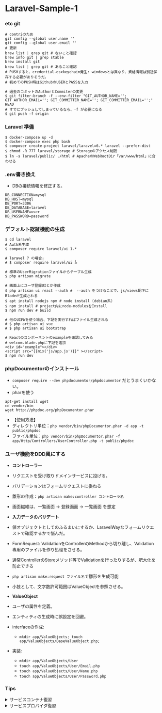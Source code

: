 # Laravel-Sample-1

### etc git
```sh:
# contriのため
git config --global user.name ''
git config --global user.email ''
# 更新
brew list | grep git # ないこと確認
brew info git | grep stable
brew install git
brew list | grep git # あること確認
# PUSHすると、credential-osxkeychain発生: windowsとは異なり、資格情報は別途保存する必要がありそうだ。
# 初めてのPUSH時はGithubのUSERとPASSを入力

# 過去のコミットのAuthorとCommiterの変更
$ git filter-branch -f --env-filter "GIT_AUTHOR_NAME=''; GIT_AUTHOR_EMAIL=''; GIT_COMMITTER_NAME=''; GIT_COMMITTER_EMAIL='';" HEAD 
# すでにプッシュしてしまっているなら、-f が必要になる
$ git push -f origin
```

### Laravel 準備

```sh:
$ docker-compose up -d
$ docker-compose exec php bash
$ composer create-project laravel/laravel=6.* laravel --prefer-dist
$ chmod -R 777 laravel/storage # Storageのアクセス制限
$ ln -s laravel/public/ ./html # ApacheのWebRootDir「var/www/html」に合わせる 
```

### .env書き換え
- DBの接続情報を修正する。

```.env
DB_CONNECTION=mysql
DB_HOST=mysql
DB_PORT=3306
DB_DATABASE=laravel
DB_USERNAME=user
DB_PASSWORD=password
```

### デフォルト認証機能の生成

```sh:
$ cd laravel
# Auth系生成
$ composer require laravel/ui 1.* 

# laravel 7 の場合↓
# $ composer require laravel/ui å

# 標準のUserMigrationファイルからテーブル生成
$ php artisan migrate

# 画面上にユーザ登録UIとか作成
$ php artisan ui react --auth #  --auth をつけることで、js/views配下にBladeが生成される
$ apt install nodejs npm # node install (debian系)
$ npm install # project内にnode-modulesをInstall
$ npm run dev # build

# 他のUIFWを使う場合、下記を実行すればファイル生成される
# $ php artisan ui vue
# $ php artisan ui bootstrap

# Reactのコンポーネントのexampleを確認してみる
# welcom.blade.phpに下記を追加
<div id="example"></div>
<script src="{{mix('js/app.js')}}" ></script>
$ npm run dev
```

### phpDocumentorのインストール
- `composer require --dev phpdocumentor/phpdocumentor` だとうまくいかない。
- pharを使う
```sh:
apt-get install wget
cd vendor/bin
wget http://phpdoc.org/phpDocumentor.phar
```
- 【使用方法】
- ディレクトリ単位：`php vendor/bin/phpDocumentor.phar -d app -t public/phpdoc`
- ファイル単位：`php vendor/bin/phpDocumentor.phar -f app/Http/Controllers/UserController.php -t public/phpdoc`

### ユーザ機能をDDD風にする

- **コントローラー**
- リクエストを受け取りドメインサービスに投げる。
- バリデーションはフォームリクエストに委ねる
- 雛形の作成：`php artisan make:controller コントローラ名`
- 画面繊維は、一覧画面 → 登録画面 → 一覧画面 を想定

- **入力データのバリデート**
- 値オブジェクトとしてのふるまいにするか、LaravelWayなフォームリクエストで確認するかで悩んだ。
- FormRequest: ValidationをControllerのMethodから切り離し、Validation専用のファイルを作り処理をさせる。
- 通常ControllerのStoreメソッド等でValidationを行ったりするが、肥大化を防止できる
- `php artisan make:request ファイル名`で雛形を生成可能
- 小技として、文字数許可範囲はValueObjectを参照させる。

- **ValueObject**
- ユーザの属性を定義。
- エンティティの生成時に誤設定を回避。
- interfaceの作成: 
  - `mkdir app/ValueObjects; touch app/ValueObjects/BaseValueObject.php;`
- 実装:
  - `mkdir app/ValueObjects/User`
  - `touch app/ValueObjects/User/Email.php`
  - `touch app/ValueObjects/User/Name.php`
  - `touch app/ValueObjects/User/Password.php`

### Tips

<details><summary>サービスコンテナ復習</summary>

**サービスコンテナとは**
- サービスコンテナ = **インスタンスを自動的に生成してくれる**(new の機能を拡張したようなもの)

**サービスコンテナを利用するには**
- サービス化したいクラスを作る
- (サービスプロバイダを作ってapp.phpに登録)
- (registerにインスタンス化する方法を定義)
- (bootでサービス同士の依存解決)
- (ファサード定義してapp.phpに登録)
- サービスコンテナにインスタンスを提供してもらう
- ()は省略可能

**サービスプロバイダ**
- サービスコンテナとは**無関係**
- 名前が似ているだけ

**サービスコンテナ**
- クラスのインスタンスを生成・預かってくれる

**サービスコンテナにクラスのインスタンスを作ってもらうには**
- 一般的なPHPの場合
  - `$sampleobject = new App\SampleClass;`
- Laravelのサービスコンテナの場合
  - `$sampleobject = app()->make('App\SampleClass');`
- app()->make()はどこでも使用でき、このコードを使用するための準備は不要。
  - app()はグローバル関数として定義されているので、Laravelアプリならクラスの中でも外でも、いつでもどこでも呼ぶことができる。
  - 呼ぶと、サービスコンテナが出てくる。つまり、app() = サービスコンテナ。
  - 準備もいらない。サービスプロバイダに登録するとかもいらない。クラスがきちんと定義(new でインスタンスできる状態)されているならすぐ実行できる。
  - (new SampleClass) でもよいし app()->make(SampleClass) でもよい。
  - 他にも書き方がある。
  ```php:
    $sampleobject = app()->make('App\SampleClass'); // コンテナがインスタンスを作る
    $sampleobject = Illuminate\Container\Container::getInstance()->make('App\SampleClass'); // コンテナを取ってきてインスタンスを作る
    $sampleobject = app()->resolve('App\SampleClass'); // コンテナがクラスの依存を解決する
    $sampleobject = resolve('App\SampleClass'); // クラスの依存を解決する
    $sampleobject = app('App\SampleClass'); // インスタンス
    $sampleobject = Illuminate\Foundation\Application::getInstance()->make('App\SampleClass'); // アプリ本体を取ってきてインスタンスを作る
  ```
  - 上記からわかるように、Laravel = サービスコンテナ
</details>

<details><summary>サービスプロバイダ復習</summary>

**サービスプロバイダとは**
- サービスコンテナ = **インスタンス化をする方法を定義する場所**

**サービスコンテナの内部の動き**
- クラスのコンストラクタに引数がある場合
  - クラスのコンストラクタ引数をチェックする。
  - 引数のタイプヒントにクラスが指定されていると、そのクラスをサービスコンテナで再帰的に生成する。
  - 生成されたインスタンスをコンストラクタに渡して、クラスをnewする。
- クラスのコンストラクタに引数がない場合
  - クラスのコンストラクタ引数をチェックする。
  - クラスをnewする。

**結合**
- 「インスタンスの生成方法」をカスタマイズする仕組み

**シングルトン**
- `app()->singleton('App\SampleClass');`
- 上記の記述は、**「App\SampleClassを生成するときはシングルトンとして生成」**という指示。
- 上記の記述により、サービスコンテナは**最初の app('App\SampleClass') で生成されたインスタンスをストックしておき、2回目以降はそのインスタンスを渡す**ようになる。
- つまり、アプリケーションの中で`app('App\SampleClass')`を何回実行しても、生成されるインスタンスは絶対に１つ。
- では、`app()->singleton('App\SampleClass');`の1行はどこで書くのか？ 
- 正解は、どこでも書ける。一番最初の`app('App\SampleClass')`の直前でも良い。おすすめの場所は「サービスプロバイダ」。
- 「サービスプロバイダ」の場所は、`app/Providers/AppServiceProvider.php`とか。
- `AppServiceProvider`の`register`メソッドに下記のような記述を行う。
```php:
    public function register()
    {
        $this->app->singleton('App\SampleClass'); // $this-> ではなく app()->singleton としても同じこと（$this->のほうがちょっとだけ早い）
    }
```

**サービスプロバイダとは(まとめ)**
- 「クラスインスタンスを初期化するための場所」
- なぜ必要なのか？
  - 「特定のクラスが使用する値の初期化」「特定のクラスが使用する別のクラスの初期化」などは、通常クラス変数やクラスのコンストラクタに定義していた。
  - しかし、クラスの環境依存度が高まってしまい、移管、移植、変更、テストが難しくなってしまう。
  - それを解決するため。
- 実行環境によって変わる初期値(BASEドメイン, DBサーバーのIPなど): .env
- アプリケーション実行中はどこでも不変な定数(都道府県IDなど): /config/xxx.php
- 特定のクラスが使う定数(外部APIのURLやTOKEN): .envに書いてサービスプロバイダ
- 特定のクラスが使う別クラスインスタンス(HTTPモジュールなど): サービスプロバイダ
- アプリケーション全体で使うインスタンス: サービスプロバイダ

</details>
